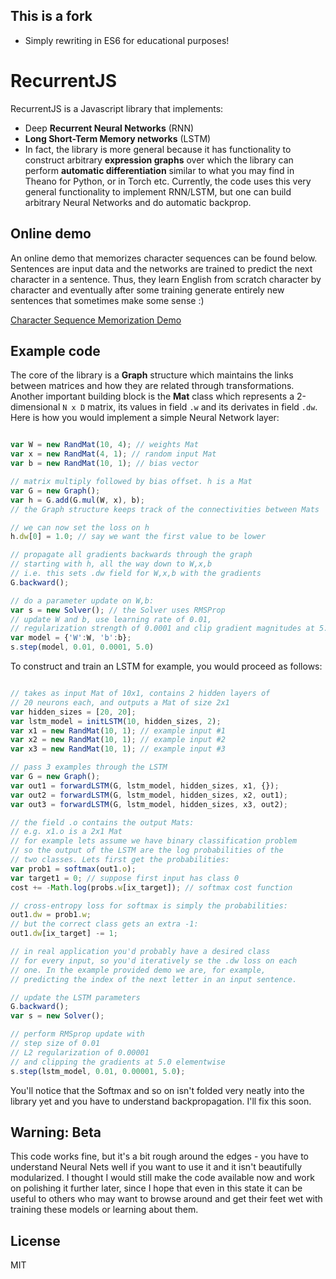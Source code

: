 ## This is a fork

- Simply rewriting in ES6 for educational purposes!

# RecurrentJS

RecurrentJS is a Javascript library that implements: 

- Deep **Recurrent Neural Networks** (RNN) 
- **Long Short-Term Memory networks** (LSTM) 
- In fact, the library is more general because it has functionality to construct arbitrary **expression graphs** over which the library can perform **automatic differentiation** similar to what you may find in Theano for Python, or in Torch etc. Currently, the code uses this very general functionality to implement RNN/LSTM, but one can build arbitrary Neural Networks and do automatic backprop.

## Online demo

An online demo that memorizes character sequences can be found below. Sentences are input data and the networks are trained to predict the next character in a sentence. Thus, they learn English from scratch character by character and eventually after some training generate entirely new sentences that sometimes make some sense :)

[Character Sequence Memorization Demo](http://cs.stanford.edu/people/karpathy/recurrentjs)

## Example code

The core of the library is a **Graph** structure which maintains the links between matrices and how they are related through transformations. Another important building block is the **Mat** class which represents a 2-dimensional `N x D` matrix, its values in field `.w` and its derivates in field `.dw`. Here is how you would implement a simple Neural Network layer:

```javascript

var W = new RandMat(10, 4); // weights Mat
var x = new RandMat(4, 1); // random input Mat
var b = new RandMat(10, 1); // bias vector

// matrix multiply followed by bias offset. h is a Mat
var G = new Graph();
var h = G.add(G.mul(W, x), b); 
// the Graph structure keeps track of the connectivities between Mats

// we can now set the loss on h
h.dw[0] = 1.0; // say we want the first value to be lower

// propagate all gradients backwards through the graph
// starting with h, all the way down to W,x,b
// i.e. this sets .dw field for W,x,b with the gradients
G.backward();

// do a parameter update on W,b:
var s = new Solver(); // the Solver uses RMSProp
// update W and b, use learning rate of 0.01, 
// regularization strength of 0.0001 and clip gradient magnitudes at 5.0
var model = {'W':W, 'b':b};
s.step(model, 0.01, 0.0001, 5.0)
```

To construct and train an LSTM for example, you would proceed as follows:

```javascript

// takes as input Mat of 10x1, contains 2 hidden layers of
// 20 neurons each, and outputs a Mat of size 2x1
var hidden_sizes = [20, 20];
var lstm_model = initLSTM(10, hidden_sizes, 2);
var x1 = new RandMat(10, 1); // example input #1
var x2 = new RandMat(10, 1); // example input #2
var x3 = new RandMat(10, 1); // example input #3

// pass 3 examples through the LSTM
var G = new Graph();
var out1 = forwardLSTM(G, lstm_model, hidden_sizes, x1, {});
var out2 = forwardLSTM(G, lstm_model, hidden_sizes, x2, out1);
var out3 = forwardLSTM(G, lstm_model, hidden_sizes, x3, out2);

// the field .o contains the output Mats:
// e.g. x1.o is a 2x1 Mat
// for example lets assume we have binary classification problem
// so the output of the LSTM are the log probabilities of the
// two classes. Lets first get the probabilities:
var prob1 = softmax(out1.o);
var target1 = 0; // suppose first input has class 0
cost += -Math.log(probs.w[ix_target]); // softmax cost function

// cross-entropy loss for softmax is simply the probabilities:
out1.dw = prob1.w;
// but the correct class gets an extra -1:
out1.dw[ix_target] -= 1;

// in real application you'd probably have a desired class
// for every input, so you'd iteratively se the .dw loss on each
// one. In the example provided demo we are, for example, 
// predicting the index of the next letter in an input sentence.

// update the LSTM parameters
G.backward();
var s = new Solver();

// perform RMSprop update with
// step size of 0.01
// L2 regularization of 0.00001
// and clipping the gradients at 5.0 elementwise
s.step(lstm_model, 0.01, 0.00001, 5.0);
```

You'll notice that the Softmax and so on isn't folded very neatly into the library yet and you have to understand backpropagation. I'll fix this soon.

## Warning: Beta

This code works fine, but it's a bit rough around the edges - you have to understand Neural Nets well if you want to use it and it isn't beautifully modularized. I thought I would still make the code available now and work on polishing it further later, since I hope that even in this state it can be useful to others who may want to browse around and get their feet wet with training these models or learning about them.

## License
MIT



